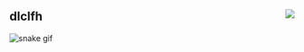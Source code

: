 <div align="">
  
    
<a href = "https://www.acmicpc.net/user/dlclfh">
    <img align="right" src="http://mazandi.herokuapp.com/api?handle=dlclfh&theme=warm">
 </a>
    
## dlclfh


</div> 

![snake gif](https://github.com/dlclfh0404/dlclfh0404/blob/output/github-contribution-grid-snake.gif)
    

